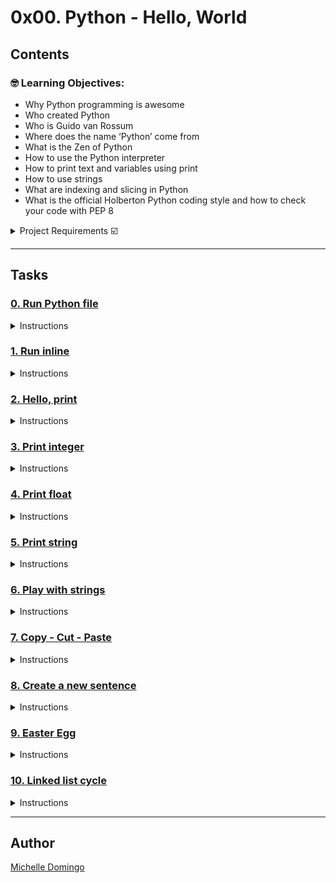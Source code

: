 # 0x00. Python - Hello, World

## Contents

### 🤓 Learning Objectives:

* Why Python programming is awesome
* Who created Python
* Who is Guido van Rossum
* Where does the name ‘Python’ come from
* What is the Zen of Python
* How to use the Python interpreter
* How to print text and variables using print
* How to use strings
* What are indexing and slicing in Python
* What is the official Holberton Python coding style and how to check your code with PEP 8


<details><summary>Project Requirements ☑️</summary>

#### Python Scripts
- Allowed editors: vi, vim, emacs
- All your files will be interpreted/compiled on Ubuntu 14.04 LTS using python3 (version 3.4.3)
- All your files should end with a new line
- he first line of all your files should be exactly #!/usr/bin/python3
- - A README.md file at the root of the holbertonschool-higher_level_programming repo, containing a description of the repository
- A README.md file, at the root of the folder of this project, is mandatory
- Your code should use the PEP 8 style (version 1.7.*)
- All your files must be executable
- The length of your files will be tested using wc
#### Shell Scripts
- Allowed editors: vi, vim, emacs
- All your scripts will be tested on Ubuntu 14.04 LTS
- All your scripts should be exactly two lines long (wc -l file should print 2)
- All your files should end with a new line
- The first line of all your files should be exactly #!/bin/bash
- All your files must be executable
#### C Scripts
- Allowed editors: vi, vim, emacs
- All your files will be compiled on Ubuntu 14.04 LTS
- Your programs and functions will be compiled with gcc 4.8.4 using the flags -Wall -Werror -Wextra and -pedantic
- All your files should end with a new line
- Your code should use the Betty style. It will be checked using betty-style.pl and betty-doc.pl
- You are not allowed to use global variables
- No more than 5 functions per file
- In the following examples, the main.c files are shown as examples. You can use them to test your functions, but you don’t have to push them to your repo (if you do we won’t take them into account). We will use our own main.c files at compilation. Our main.c files might be different from the one shown in the examples
- The prototypes of all your functions should be included in your header file called lists.h
- Don’t forget to push your header file
- All your header files should be include guarded
</details>

---
## Tasks
### [0. Run Python file](./0-run)

<details><summary>Instructions</summary>

* Write a Shell script that runs a Python script.
* The Python file name will be saved in the environment variable $PYFILE
```
guillaume@ubuntu:~/py/0x00$ cat main.py 
#!/usr/bin/python3
print("Holberton School")

guillaume@ubuntu:~/py/0x00$ export PYFILE=main.py
guillaume@ubuntu:~/py/0x00$ ./0-run
Holberton School
guillaume@ubuntu:~/py/0x00$ 
```
</details>

### [1. Run inline](./1-run_inline)
<details><summary>Instructions</summary>

* Write a Shell script that runs Python code.
* The Python code will be saved in the environment variable $PYCODE
```
guillaume@ubuntu:~/py/0x00$ export PYCODE='print("Holberton School: {}".format(88+10))'
guillaume@ubuntu:~/py/0x00$ ./1-run_inline 
Holberton School: 98
guillaume@ubuntu:~/py/0x00$ 
```
</details>

### [2. Hello, print](./2-print.py)
<details><summary>Instructions</summary>

* Write a Python script that prints exactly "Programming is like building a multilingual puzzle, followed by a new line.
</details>

### [3. Print integer](./3-print_number.py)
<details><summary>Instructions</summary>

* Complete this source code in order to print the integer stored in the variable number, followed by Battery street, followed by a new line.
</details>

### [4. Print float](./4-print_float.py)
<details><summary>Instructions</summary>

* Complete the source code in order to print the float stored in the variable number with a precision of 2 digits.
</details>

### [5. Print string](./5-print_string.py)
<details><summary>Instructions</summary>

* Complete this source code in order to print 3 times a string stored in the variable str, followed by its first 9 characters.
</details>

### [6. Play with strings](./6-concat.py)
<details><summary>Instructions</summary>

* Complete this source code to print Welcome to Holberton School!
</details>

### [7. Copy - Cut - Paste](./7-edges.py)
<details><summary>Instructions</summary>

* Complete this source code
</details>

### [8. Create a new sentence](./8-concat_edges.py)
<details><summary>Instructions</summary>

* Complete this source code to print object-oriented programming with Python, followed by a new line.
</details>

### [9. Easter Egg](./9-easter_egg.py)
<details><summary>Instructions</summary>

* Write a Python script that prints “The Zen of Python”, by TimPeters, followed by a new line.
</details>

### [10. Linked list cycle](./10-check_cycle.c)
<details><summary>Instructions</summary>

* Technical interview preparation: 
</details>

---

## Author
[Michelle Domingo](https://github.com/michedomingo)
